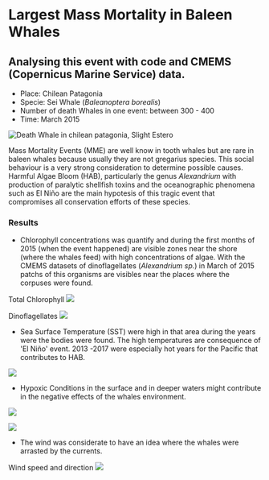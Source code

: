 # Largest Mass Mortality in Baleen Whales

## Analysing this event with code and CMEMS (Copernicus Marine Service) data.

- Place: Chilean Patagonia
- Specie: Sei Whale (*Baleanoptera borealis*)
- Number of death Whales in one event: between 300 - 400
- Time: March 2015

![Death Whale in chilean patagonia, Slight Estero](images/whale.jpg)


Mass Mortality Events (MME) are well know in tooth whales but are rare in baleen whales because usually they are not gregarius species. This social behaviour is a very strong consideration to determine possible causes. Harmful Algae Bloom (HAB), particularly the genus *Alexandrium* with production of paralytic shellfish toxins and the oceanographic phenomena such as El Niño are the main hypotesis of this tragic event that compromises all conservation efforts of these species.


### Results

- Chlorophyll concentrations was quantify and during the first months of 2015 (when the event happened) are visible zones near the shore (where the whales feed) with high concentrations of algae. With the CMEMS datasets of dinoflagellates (*Alexandrium sp.*) in March of 2015 patchs of this organisms are visibles near the places where the corpuses were found.  

Total Chlorophyll ![](images/chl-dino/penas_chl_15-3.png)

Dinoflagellates ![](images/chl-dino/dino_15_3.png)


- Sea Surface Temperature (SST) were high in that area during the years were the bodies were found. The high temperatures are consequence of 'El Niño' event. 2013 -2017 were especially hot years for the Pacific that contributes to HAB.

![](images/temp/sst_penas_16-2.png)


- Hypoxic Conditions in the surface and in deeper waters might contribute in the negative effects of the whales environment.

![](images/oxygen-nut/o2_vertical_profile163.png)


![](images/oxygen-nut/hypoxia_assessment_16_3.png)


- The wind was considerate to have an idea where the whales were arrasted by the currents.


Wind speed and direction ![](images/wind/wind_evolution_penas_march2105-1.png)

